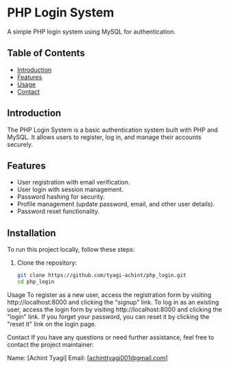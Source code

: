 # PHP Login System

A simple PHP login system using MySQL for authentication.

## Table of Contents

- [Introduction](#introduction)
- [Features](#features)
- [Usage](#usage)
- [Contact](#contact)

## Introduction

The PHP Login System is a basic authentication system built with PHP and MySQL. It allows users to register, log in, and manage their accounts securely.

## Features

- User registration with email verification.
- User login with session management.
- Password hashing for security.
- Profile management (update password, email, and other user details).
- Password reset functionality.

## Installation

To run this project locally, follow these steps:

1. Clone the repository:

   ```bash
   git clone https://github.com/tyagi-achint/php_login.git
   cd php_login
   ```

Usage
To register as a new user, access the registration form by visiting http://localhost:8000 and clicking the "signup" link.
To log in as an existing user, access the login form by visiting http://localhost:8000 and clicking the "login" link.
If you forget your password, you can reset it by clicking the "reset it" link on the login page.

Contact
If you have any questions or need further assistance, feel free to contact the project maintainer:

Name: [Achint Tyagi]
Email: [achinttyagi001@gmail.com]
